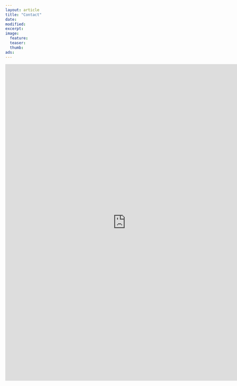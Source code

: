 ```yaml
---
layout: article
title: "Contact"
date: 
modified:
excerpt:
image:
  feature:
  teaser:
  thumb:
ads: 
---
```

<iframe src="https://docs.google.com/forms/d/1yspoFM7W4X9t03oyJIGjHooitZSik14kS7pd69iqjXQ/viewform?embedded=true" width="760" height="1000" frameborder="0" marginheight="0" marginwidth="0">กำลังโหลด...</iframe>

